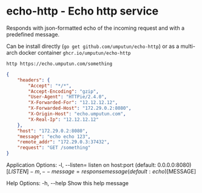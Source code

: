 # echo-http - Echo http service

Responds with json-formatted echo of the incoming request and with a predefined message.

Can be install directly (`go get github.com/umputun/echo-http`) or as a multi-arch docker container `ghcr.io/umputun/echo-http`

`http https://echo.umputun.com/something`

```json
{
    "headers": {
        "Accept": "*/*",
        "Accept-Encoding": "gzip",
        "User-Agent": "HTTPie/2.4.0",
        "X-Forwarded-For": "12.12.12.12",
        "X-Forwarded-Host": "172.29.0.2:8080",
        "X-Origin-Host": "echo.umputun.com",
        "X-Real-Ip": "12.12.12.12"
    },
    "host": "172.29.0.2:8080",
    "message": "echo echo 123",
    "remote_addr": "172.29.0.3:37432",
    "request": "GET /something"
}
```

Application Options:
  -l, --listen=  listen on host:port (default: 0.0.0.0:8080) [$LISTEN]
  -m, --message= response message (default: echo) [$MESSAGE]

Help Options:
  -h, --help     Show this help message
```
